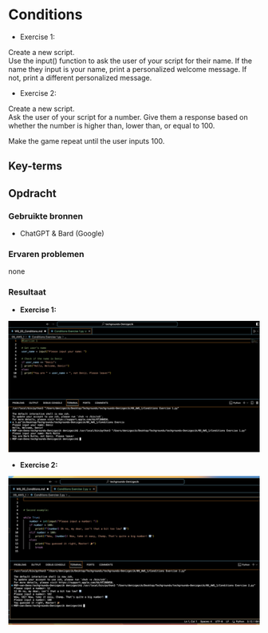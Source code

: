 # Conditions

- Exercise 1:

Create a new script.<br>
Use the input() function to ask the user of your script for their name. If the name they input is your name, print a personalized welcome message. If not, print a different personalized message.<br>

- Exercise 2:

Create a new script.<br>
Ask the user of your script for a number. Give them a response based on whether the number is higher than, lower than, or equal to 100.<br>

Make the game repeat until the user inputs 100.<br>


## Key-terms


## Opdracht
### Gebruikte bronnen

- ChatGPT & Bard (Google)

### Ervaren problemen
none

### Resultaat

- <b>Exercise 1: </b>

![Alt text](<09_includes/Conditions Exercise 1.png>)

- <b>Exercise 2: </b>

![Alt text](<09_includes/Conditions Exercise 2.png>)